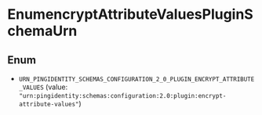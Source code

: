 

# EnumencryptAttributeValuesPluginSchemaUrn

## Enum


* `URN_PINGIDENTITY_SCHEMAS_CONFIGURATION_2_0_PLUGIN_ENCRYPT_ATTRIBUTE_VALUES` (value: `"urn:pingidentity:schemas:configuration:2.0:plugin:encrypt-attribute-values"`)



